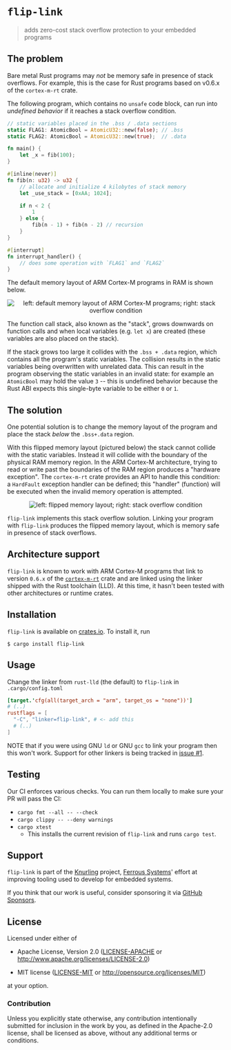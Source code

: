 # `flip-link`

> adds zero-cost stack overflow protection to your embedded programs

## The problem

Bare metal Rust programs may *not* be memory safe in presence of stack overflows.
For example, this is the case for Rust programs based on v0.6.x of the `cortex-m-rt` crate.

The following program, which contains no `unsafe` code block, can run into *undefined behavior* if it reaches a stack overflow condition.

``` rust
// static variables placed in the .bss / .data sections
static FLAG1: AtomicBool = AtomicU32::new(false); // .bss
static FLAG2: AtomicBool = AtomicU32::new(true);  // .data

fn main() {
    let _x = fib(100);
}

#[inline(never)]
fn fib(n: u32) -> u32 {
    // allocate and initialize 4 kilobytes of stack memory
    let _use_stack = [0xAA; 1024];

    if n < 2 {
        1
    } else {
        fib(n - 1) + fib(n - 2) // recursion
    }
}

#[interrupt]
fn interrupt_handler() {
    // does some operation with `FLAG1` and `FLAG2`
}
```

The default memory layout of ARM Cortex-M programs in RAM is shown below.

<p align="center">
  <img src="assets/overflow.svg" alt="left: default memory layout of ARM Cortex-M programs; right: stack overflow condition">
</p>

The function call stack, also known as the "stack", grows downwards on function calls and when local variables (e.g. `let x`) are created (these variables are also placed on the stack).

If the stack grows too large it collides with the `.bss + .data` region, which contains all the program's static variables. The collision results in the static variables being overwritten with unrelated data. This can result in the program observing the static variables in an invalid state: for example an `AtomicBool` may hold the value `3` -- this is undefined behavior because the Rust ABI expects this single-byte variable to be either `0` or `1`.

## The solution

One potential solution is to change the memory layout of the program and place the stack *below* the `.bss+.data` region.

With this flipped memory layout (pictured below) the stack cannot collide with the static variables. Instead it will collide with the boundary of the physical RAM memory region. In the ARM Cortex-M architecture, trying to read or write past the boundaries of the RAM region produces a "hardware exception". The `cortex-m-rt` crate provides an API to handle this condition: a `HardFault` exception handler can be defined; this "handler" (function) will be executed when the invalid memory operation is attempted.

<p align="center">
  <img src="assets/flipped.svg" alt="left: flipped memory layout; right: stack overflow condition">
</p>

`flip-link` implements this stack overflow solution. Linking your program with `flip-link` produces the flipped memory layout, which is memory safe in presence of stack overflows.

## Architecture support

`flip-link` is known to work with ARM Cortex-M programs that link to version `0.6.x` of the [`cortex-m-rt`] crate and are linked using the linker shipped with the Rust toolchain (LLD).
At this time, it hasn't been tested with other architectures or runtime crates.

[`cortex-m-rt`]: https://crates.io/crates/cortex-m-rt

## Installation

`flip-link` is available on [crates.io]. To install it, run

[crates.io]: https://crates.io/crates/flip-link

```console
$ cargo install flip-link
```

## Usage

Change the linker from `rust-lld` (the default) to `flip-link` in `.cargo/config.toml`

``` toml
[target.'cfg(all(target_arch = "arm", target_os = "none"))']
# (..)
rustflags = [
  "-C", "linker=flip-link", # <- add this
  # (..)
]
```

NOTE that if you were using GNU `ld` or GNU `gcc` to link your program then this won't work. Support for other linkers is being tracked in [issue #1].

[issue #1]: https://github.com/knurling-rs/flip-link/issues/1

## Testing

Our CI enforces various checks. You can run them locally to make sure your PR will pass the CI:
* `cargo fmt --all -- --check`
* `cargo clippy -- --deny warnings`
* `cargo xtest`
  * This installs the current revision of `flip-link` and runs `cargo test`.

## Support

`flip-link` is part of the [Knurling] project, [Ferrous Systems]' effort at
improving tooling used to develop for embedded systems.

If you think that our work is useful, consider sponsoring it via [GitHub
Sponsors].

## License

Licensed under either of

- Apache License, Version 2.0 ([LICENSE-APACHE](LICENSE-APACHE) or
  http://www.apache.org/licenses/LICENSE-2.0)

- MIT license ([LICENSE-MIT](LICENSE-MIT) or http://opensource.org/licenses/MIT)

at your option.

### Contribution

Unless you explicitly state otherwise, any contribution intentionally submitted
for inclusion in the work by you, as defined in the Apache-2.0 license, shall be
licensed as above, without any additional terms or conditions.

[Knurling]: https://knurling.ferrous-systems.com
[Ferrous Systems]: https://ferrous-systems.com/
[GitHub Sponsors]: https://github.com/sponsors/knurling-rs
